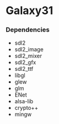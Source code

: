 # Galaxy31

### Dependencies
* sdl2
* sdl2_image
* sdl2_mixer
* sdl2_gfx
* sdl2_ttf
* libgl
* glew
* glm
* ENet
* alsa-lib
* crypto++
* mingw

